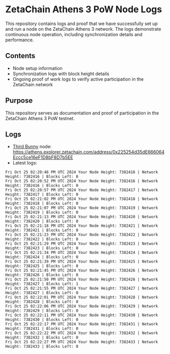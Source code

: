 # ZetaChain Athens 3 PoW Node Logs
This repository contains logs and proof that we have successfully set up and run a node on the ZetaChain Athens 3 network. The logs demonstrate continuous node operation, including synchronization details and performance.

## Contents
- Node setup information
- Synchronization logs with block height details
- Ongoing proof of work logs to verify active participation in the ZetaChain network

## Purpose
This repository serves as documentation and proof of participation in the ZetaChain Athens 3 PoW testnet.

## Logs

- [Third Bunny](https://thirdbunny.xyz/) node: https://athens.explorer.zetachain.com/address/0x225254d35dE666064Eccc5ce16eF1D8bF8D7b5EE
- Latest logs:
```
Fri Oct 25 02:20:46 PM UTC 2024 Your Node Height: 7382416 | Network Height: 7382416 | Blocks Left: 0
Fri Oct 25 02:20:52 PM UTC 2024 Your Node Height: 7382416 | Network Height: 7382416 | Blocks Left: 0
Fri Oct 25 02:20:57 PM UTC 2024 Your Node Height: 7382417 | Network Height: 7382417 | Blocks Left: 0
Fri Oct 25 02:21:02 PM UTC 2024 Your Node Height: 7382418 | Network Height: 7382418 | Blocks Left: 0
Fri Oct 25 02:21:07 PM UTC 2024 Your Node Height: 7382419 | Network Height: 7382419 | Blocks Left: 0
Fri Oct 25 02:21:13 PM UTC 2024 Your Node Height: 7382420 | Network Height: 7382420 | Blocks Left: 0
Fri Oct 25 02:21:18 PM UTC 2024 Your Node Height: 7382421 | Network Height: 7382421 | Blocks Left: 0
Fri Oct 25 02:21:23 PM UTC 2024 Your Node Height: 7382422 | Network Height: 7382422 | Blocks Left: 0
Fri Oct 25 02:21:29 PM UTC 2024 Your Node Height: 7382423 | Network Height: 7382423 | Blocks Left: 0
Fri Oct 25 02:21:34 PM UTC 2024 Your Node Height: 7382424 | Network Height: 7382424 | Blocks Left: 0
Fri Oct 25 02:21:39 PM UTC 2024 Your Node Height: 7382425 | Network Height: 7382425 | Blocks Left: 0
Fri Oct 25 02:21:45 PM UTC 2024 Your Node Height: 7382426 | Network Height: 7382426 | Blocks Left: 0
Fri Oct 25 02:21:50 PM UTC 2024 Your Node Height: 7382426 | Network Height: 7382427 | Blocks Left: 1
Fri Oct 25 02:21:55 PM UTC 2024 Your Node Height: 7382427 | Network Height: 7382427 | Blocks Left: 0
Fri Oct 25 02:22:01 PM UTC 2024 Your Node Height: 7382428 | Network Height: 7382428 | Blocks Left: 0
Fri Oct 25 02:22:06 PM UTC 2024 Your Node Height: 7382429 | Network Height: 7382429 | Blocks Left: 0
Fri Oct 25 02:22:11 PM UTC 2024 Your Node Height: 7382430 | Network Height: 7382430 | Blocks Left: 0
Fri Oct 25 02:22:17 PM UTC 2024 Your Node Height: 7382431 | Network Height: 7382431 | Blocks Left: 0
Fri Oct 25 02:22:22 PM UTC 2024 Your Node Height: 7382432 | Network Height: 7382432 | Blocks Left: 0
Fri Oct 25 02:22:27 PM UTC 2024 Your Node Height: 7382433 | Network Height: 7382433 | Blocks Left: 0
```
